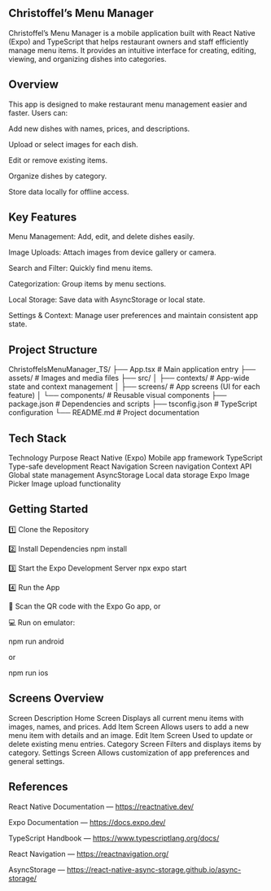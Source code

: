 ## Christoffel’s Menu Manager

Christoffel’s Menu Manager is a mobile application built with React Native (Expo) and TypeScript that helps restaurant owners and staff efficiently manage menu items. It provides an intuitive interface for creating, editing, viewing, and organizing dishes into categories.

## Overview

This app is designed to make restaurant menu management easier and faster. Users can:

Add new dishes with names, prices, and descriptions.

Upload or select images for each dish.

Edit or remove existing items.

Organize dishes by category.

Store data locally for offline access.

## Key Features

 Menu Management: Add, edit, and delete dishes easily.

 Image Uploads: Attach images from device gallery or camera.

 Search and Filter: Quickly find menu items.

 Categorization: Group items by menu sections.

 Local Storage: Save data with AsyncStorage or local state.

 Settings & Context: Manage user preferences and maintain consistent app state.

 ## Project Structure
ChristoffelsMenuManager_TS/
├── App.tsx                 # Main application entry
├── assets/                 # Images and media files
├── src/
│   ├── contexts/           # App-wide state and context management
│   ├── screens/            # App screens (UI for each feature)
│   └── components/         # Reusable visual components
├── package.json            # Dependencies and scripts
├── tsconfig.json           # TypeScript configuration
└── README.md               # Project documentation

## Tech Stack
Technology	Purpose
React Native (Expo)	Mobile app framework
TypeScript	Type-safe development
React Navigation	Screen navigation
Context API	Global state management
AsyncStorage	Local data storage
Expo Image Picker	Image upload functionality
## Getting Started
1️⃣ Clone the Repository

2️⃣ Install Dependencies
npm install

3️⃣ Start the Expo Development Server
npx expo start

4️⃣ Run the App

📱 Scan the QR code with the Expo Go app, or

💻 Run on emulator:

npm run android


or

npm run ios

## Screens Overview
Screen	Description
Home Screen	Displays all current menu items with images, names, and prices.
Add Item Screen	Allows users to add a new menu item with details and an image.
Edit Item Screen	Used to update or delete existing menu entries.
Category Screen	Filters and displays items by category.
Settings Screen	Allows customization of app preferences and general settings.
## References

React Native Documentation — https://reactnative.dev/

Expo Documentation — https://docs.expo.dev/

TypeScript Handbook — https://www.typescriptlang.org/docs/

React Navigation — https://reactnavigation.org/

AsyncStorage — https://react-native-async-storage.github.io/async-storage/
